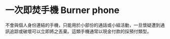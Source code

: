 [Title]: # (用完即丟手機)
[Order]: # (16)

# 一次即焚手機 Burner phone

不會與個人身份連結的手機，只能用於小部份的通話或小組活動，一旦懷疑遭到通訊追踪或破壞可以立即將之丟棄。這類手機通常以現金付款的採預付類型。
